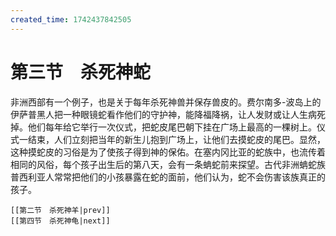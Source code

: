 ```yaml
---
created_time: 1742437842505
---
```

# 第三节　杀死神蛇

非洲西部有一个例子，也是关于每年杀死神兽并保存兽皮的。费尔南多-波岛上的伊萨普黑人把一种眼镜蛇看作他们的守护神，能降福降祸，让人发财或让人生病死掉。他们每年给它举行一次仪式，把蛇皮尾巴朝下挂在广场上最高的一棵树上。仪式一结束，人们立刻把当年的新生儿抱到广场上，让他们去摸蛇皮的尾巴。显然，这种摸蛇皮的习俗是为了使孩子得到神的保佑。在塞内冈比亚的蛇族中，也流传着相同的风俗，每个孩子出生后的第八天，会有一条蚺蛇前来探望。古代非洲蚺蛇族普西利亚人常常把他们的小孩暴露在蛇的面前，他们认为，蛇不会伤害该族真正的孩子。

```booknav
[[第二节　杀死神羊|prev]]
[[第四节　杀死神龟|next]]
```